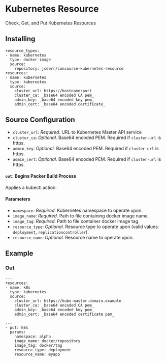 # Kubernetes Resource

Check, Get, and Put Kubernetes Resources

## Installing

```
resource_types:
- name: kubernetes
  type: docker-image
  source:
    repository: jcderr/concourse-kubernetes-resource
resources:
- name: kubernetes
  type: kubernetes
  source:
    cluster_url: https://hostname:port
    cluster_ca: _base64 encoded CA pem_
    admin_key: _base64 encoded key pem_
    admin_cert: _base64 encoded certificate_
```

## Source Configuration

* `cluster_url`: *Required.* URL to Kubernetes Master API service
* `cluster_ca`: *Optional.* Base64 encoded PEM. Required if `cluster-url` is https.
* `admin_key`: *Optional.* Base64 encoded PEM. Required if `cluster-url` is https.
* `admin_cert`: *Optional.* Base64 encoded PEM. Required if `cluster-url` is https.

#### `out`: Begins Packer Build Process

Applies a kubectl action.

#### Parameters
* `namespace`: *Required.* Kubernetes namespace to operate upon.
* `image_name`: *Required.* Path to file containing docker image name.
* `image_tag`: *Required.* Path to file container docker image tag.
* `resource_type`: *Optional.* Resource type to operate upon (valid values: `deployment`, `replicationcontroller`).
* `resource_name`: *Optional.* Resource name to operate upon.

## Example

### Out
```
---
resources:
- name: k8s
  type: kubernetes
  source:
    cluster_url: https://kube-master.domain.example
    cluster_ca: _base64 encoded CA pem_
    admin_key: _base64 encoded key pem_
    admin_cert: _base64 encoded certificate pem_
```

```
---
- put: k8s
  params:
    namespace: alpha
    image_name: docker/repository
    image_tag: docker/tag
    resource_type: deployment
    resource_name: myapp
```